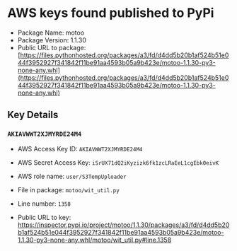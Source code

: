 # AWS keys found published to PyPi

* Package Name: motoo
* Package Version: 1.1.30
* Public URL to package: [https://files.pythonhosted.org/packages/a3/fd/d4dd5b20b1af524b51e044f3952927f341842f11be91aa4593b05a9b423e/motoo-1.1.30-py3-none-any.whl](https://files.pythonhosted.org/packages/a3/fd/d4dd5b20b1af524b51e044f3952927f341842f11be91aa4593b05a9b423e/motoo-1.1.30-py3-none-any.whl)

## Key Details

### `AKIAVWWT2XJMYRDE24M4`

* AWS Access Key ID: `AKIAVWWT2XJMYRDE24M4`
* AWS Secret Access Key: `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` 
* AWS role name: `user/S3TempUploader`
* File in package: `motoo/wit_util.py`
* Line number: `1358`

* Public URL to key: https://inspector.pypi.io/project/motoo/1.1.30/packages/a3/fd/d4dd5b20b1af524b51e044f3952927f341842f11be91aa4593b05a9b423e/motoo-1.1.30-py3-none-any.whl/motoo/wit_util.py#line.1358


